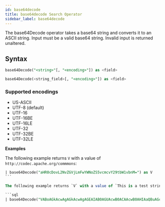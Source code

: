 ```yaml
---
id: base64decode
title: base64decode Search Operator
sidebar_label: base64decode
---
```




The base64Decode operator takes a base64 string and converts it to an ASCII string. Input must be a valid base64 string. Invalid input is returned unaltered.

## Syntax

```sql
base64Decode("<string>"[, "<encoding>"]) as <field>
```

```sql
base64Decode(<string_field>[, "<encoding>"]) as <field>
```

### Supported encodings

* US-ASCII
* UTF-8 (default)
* UTF-16
* UTF-16BE
* UTF-16LE
* UTF-32
* UTF-32BE
* UTF-32LE

**Examples**

The following example returns `V` with a value of `http://codec.apache.org/commmons`:

```sql
| base64Decode("aHR0cDovL2NvZGVjLmFwYWNoZS5vcmcvY29tbW1vbnM=") as V
```   

The following example returns `V` with a value of `This is a test string`:

```sql
| base64Decode("VABoAGkAcwAgAGkAcwAgAGEAIAB0AGUAcwB0ACAAcwB0AHIAaQBuAGcA", "UTF-16LE") as V
```
